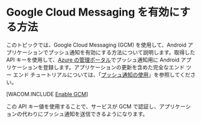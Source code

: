 <properties pageTitle="How to enable Google Cloud Messaging" metaKeywords="" description="Follow this tutorial to create a new service using Azure Mobile Services." metaCanonical="" services="" documentationCenter="Mobile" title="How to create a new mobile service" authors="glenga" solutions="" manager="" editor="" />

<tags ms.service="mobile-services" ms.workload="mobile" ms.tgt_pltfrm="mobile-android" ms.devlang="multiple" ms.topic="article" ms.date="01/01/1900" ms.author="glenga"></tags>

# Google Cloud Messaging を有効にする方法

このトピックでは、Google Cloud Messaging (GCM) を使用して、Android アプリケーションでプッシュ通知を有効にする方法について説明します。取得した API キーを使用して、[Azure の管理ポータル][Azure の管理ポータル]でプッシュ通知用に Android アプリケーションを登録します。アプリケーションの更新を含めた完全なエンド ツー エンド チュートリアルについては、「[プッシュ通知の使用][プッシュ通知の使用]」を参照してください。

[WACOM.INCLUDE [Enable GCM][Enable GCM]]

この API キー値を使用することで、サービスが GCM で認証し、アプリケーションの代わりにプッシュ通知を送信できるようになります。



  [Azure の管理ポータル]: https://manage.windowsazure.com/
  [プッシュ通知の使用]: /ja-jp/documentation/articles/mobile-services-javascript-backend-android-get-started-push/
  [Enable GCM]: ../includes/mobile-services-enable-Google-cloud-messaging.md
